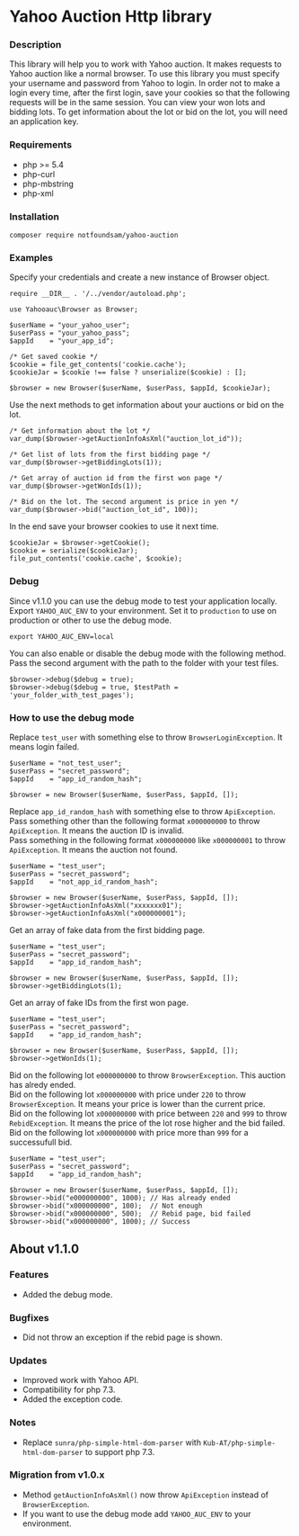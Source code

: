 # Yahoo Auction Http library

### Description
This library will help you to work with Yahoo auction. It makes requests to Yahoo auction like a normal browser. To use this library you must specify your username and password from Yahoo to login. In order not to make a login every time, after the first login, save your cookies so that the following requests will be in the same session. You can view your won lots and bidding lots. To get information about the lot or bid on the lot, you will need an application key.

### Requirements
- php >= 5.4
- php-curl
- php-mbstring
- php-xml

### Installation
```
composer require notfoundsam/yahoo-auction
```

### Examples
Specify your credentials and create a new instance of Browser object.
```
require __DIR__ . '/../vendor/autoload.php';

use Yahooauc\Browser as Browser;

$userName = "your_yahoo_user";
$userPass = "your_yahoo_pass";
$appId    = "your_app_id";

/* Get saved cookie */
$cookie = file_get_contents('cookie.cache');
$cookieJar = $cookie !== false ? unserialize($cookie) : [];

$browser = new Browser($userName, $userPass, $appId, $cookieJar);
```
Use the next methods to get information about your auctions or bid on the lot.
```
/* Get information about the lot */
var_dump($browser->getAuctionInfoAsXml("auction_lot_id"));

/* Get list of lots from the first bidding page */
var_dump($browser->getBiddingLots(1));

/* Get array of auction id from the first won page */
var_dump($browser->getWonIds(1));

/* Bid on the lot. The second argument is price in yen */
var_dump($browser->bid("auction_lot_id", 100));
```
In the end save your browser cookies to use it next time.
```
$cookieJar = $browser->getCookie();
$cookie = serialize($cookieJar);
file_put_contents('cookie.cache', $cookie);
```

### Debug
Since v1.1.0 you can use the debug mode to test your application locally. Export `YAHOO_AUC_ENV` to your environment. Set it to `production` to use on production or other to use the debug mode.
```
export YAHOO_AUC_ENV=local
```
You can also enable or disable the debug mode with the following method.  
Pass the second argument with the path to the folder with your test files.
```
$browser->debug($debug = true);
$browser->debug($debug = true, $testPath = 'your_folder_with_test_pages');
```
### How to use the debug mode
Replace `test_user` with something else to throw `BrowserLoginException`. It means login failed.
```
$userName = "not_test_user";
$userPass = "secret_password";
$appId    = "app_id_random_hash";

$browser = new Browser($userName, $userPass, $appId, []);
```
Replace `app_id_random_hash` with something else to throw `ApiException`.  
Pass something other than the following format `x000000000` to throw `ApiException`. It means the auction ID is invalid.  
Pass something in the following format `x000000000` like `x000000001` to throw `ApiException`. It means the auction not found.
```
$userName = "test_user";
$userPass = "secret_password";
$appId    = "not_app_id_random_hash";

$browser = new Browser($userName, $userPass, $appId, []);
$browser->getAuctionInfoAsXml("xxxxxxx01");
$browser->getAuctionInfoAsXml("x000000001");
```
Get an array of fake data from the first bidding page.
```
$userName = "test_user";
$userPass = "secret_password";
$appId    = "app_id_random_hash";

$browser = new Browser($userName, $userPass, $appId, []);
$browser->getBiddingLots(1);
```
Get an array of fake IDs from the first won page.
```
$userName = "test_user";
$userPass = "secret_password";
$appId    = "app_id_random_hash";

$browser = new Browser($userName, $userPass, $appId, []);
$browser->getWonIds(1);
```
Bid on the following lot `e000000000` to throw `BrowserException`. This auction has alredy ended.  
Bid on the following lot `x000000000` with price under `220` to throw `BrowserException`. It means your price is lower than the current price.  
Bid on the following lot `x000000000` with price between `220` and `999` to throw `RebidException`. It means the price of the lot rose higher and the bid failed.  
Bid on the following lot `x000000000` with price more than `999` for a successufull bid.
```
$userName = "test_user";
$userPass = "secret_password";
$appId    = "app_id_random_hash";

$browser = new Browser($userName, $userPass, $appId, []);
$browser->bid("e000000000", 1000); // Has already ended
$browser->bid("x000000000", 100);  // Not enough
$browser->bid("x000000000", 500);  // Rebid page, bid failed
$browser->bid("x000000000", 1000); // Success
```

## About v1.1.0

### Features
- Added the debug mode.

### Bugfixes
- Did not throw an exception if the rebid page is shown.

### Updates
- Improved work with Yahoo API.
- Compatibility for php 7.3.
- Added the exception code.

### Notes
- Replace `sunra/php-simple-html-dom-parser` with `Kub-AT/php-simple-html-dom-parser` to support php 7.3.

### Migration from v1.0.x
- Method `getAuctionInfoAsXml()` now throw `ApiException` instead of `BrowserException`.
- If you want to use the debug mode add `YAHOO_AUC_ENV` to your environment.

